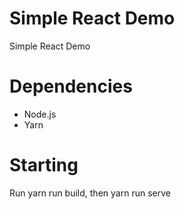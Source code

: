 # Simple React Demo

Simple React Demo 

# Dependencies 

- Node.js
- Yarn

# Starting

Run yarn run build, then yarn run serve